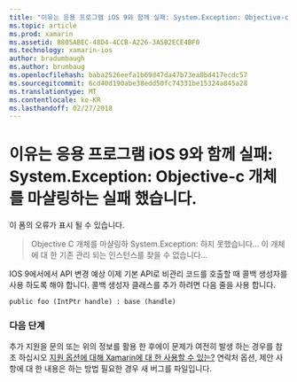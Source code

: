 ```yaml
---
title: "이유는 응용 프로그램 iOS 9와 함께 실패: System.Exception: Objective-c 개체를 마샬링하는 실패 했습니다."
ms.topic: article
ms.prod: xamarin
ms.assetid: 8805ABEC-48D4-4CCB-A226-3A5B2ECE4BF0
ms.technology: xamarin-ios
author: bradumbaugh
ms.author: brumbaug
ms.openlocfilehash: baba2526eefa1b69d47da47b73ea0bd417ecdc57
ms.sourcegitcommit: 6cd40d190abe38edd50fc74331be15324a845a28
ms.translationtype: MT
ms.contentlocale: ko-KR
ms.lasthandoff: 02/27/2018
---
```

# <a name="why-does-my-ios-9-app-fail-with-systemexception-failed-to-marshal-the-objective-c-object"></a>이유는 응용 프로그램 iOS 9와 함께 실패: System.Exception: Objective-c 개체를 마샬링하는 실패 했습니다.

이 폼의 오류가 표시 될 수 있습니다.

> Objective C 개체를 마샬링하 System.Exception: 하지 못했습니다... 이 개체에 대 한 기존 관리 되는 인스턴스를 찾을 수 없습니다...

IOS 9에서에서 API 변경 예상 이제 기본 API로 비관리 코드를 호출할 때 콜백 생성자를 사용 하도록 해야 합니다. 콜백 생성자 클래스를 추가 하려면 다음 줄을 사용 합니다. 

`public foo (IntPtr handle) : base (handle) ` 

### <a name="next-steps"></a>다음 단계

추가 지원을 문의 또는 위의 정보를 활용 한 후에이 문제가 여전히 발생 하는 경우를 참조 하십시오 [지원 옵션에 대해 Xamarin에 대 한 사용할 수 있는?](~/cross-platform/troubleshooting/support-options.md) 연락처 옵션, 제안 사항에 대 한 내용은 하는 방법 필요한 경우 새 버그를 파일입니다. 
